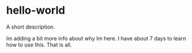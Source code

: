 # hello-world
A short description.

Im adding a bit more info about why Im here. I have about 7 days to learn how to use this. That is all.
